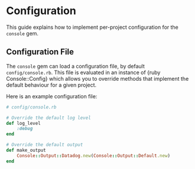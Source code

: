 # Configuration

This guide explains how to implement per-project configuration for the `console` gem.

## Configuration File

The `console` gem can load a configuration file, by default `config/console.rb`. This file is evaluated in an instance of {ruby Console::Config} which allows you to override methods that implement the default behaviour for a given project.

Here is an example configuration file:

```ruby
# config/console.rb

# Override the default log level
def log_level
	:debug
end

# Override the default output
def make_output
	Console::Output::Datadog.new(Console::Output::Default.new)
end
```

